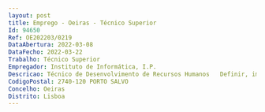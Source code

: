 ```yaml
--- 
layout: post
title: Emprego - Oeiras - Técnico Superior
Id: 94650
Ref: OE202203/0219
DataAbertura: 2022-03-08
DataFecho: 2022-03-22
Trabalho: Técnico Superior
Empregador: Instituto de Informática, I.P.
Descricao: Técnico de Desenvolvimento de Recursos Humanos   Definir, implementar, gerir e monitorizar medidas e ações que promovam o desenvolvimento, a satisfação e a motivação dos recursos humanos, em estreita articulação com a missão da organização, com as orientações estratégicas assumidas, dando cumprimento aos normativos legais em vigor   Concretizar auscultações internas, elaborar estudos, relatórios e pareceres e desenvolver ações de melhoria, com vista ao permanente e adequado desenvolvimento organizacional   Assegurar a gestão previsional de recursos humanos   Avaliar e desenvolver periodicamente as competências dos as trabalhadores as.   Implementar, gerir e monitorizar o sistema de avaliação de desempenho, garantindo a operacionalização dos respetivos impactos   Coordenar todas as atividades inerentes à segurança e saúde no trabalho, concretizando outras iniciativas que promovam o bem estar dos as trabalhadores  as   Garantir a confidencialidade das questões tratadas no âmbito da organização, assegurando a segurança de informação e a implementação do Regulamento Geral de Proteção de Dados (RGPD) em todos os processos individuais   Potenciar o desenvolvimento do Capital Humano.
CodigoPostal: 2740-120 PORTO SALVO
Concelho: Oeiras
Distrito: Lisboa
--- 
```

